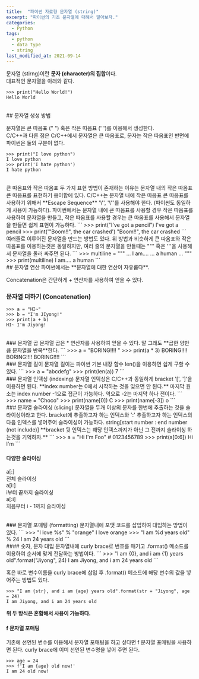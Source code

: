 ```yaml
---
title:  "파이썬 자료형 문자열 (string)"
excerpt: "파이썬의 기초 문자열에 대해서 알아보자."
categories:
  - Python
tags:
  - python
  - data type
  - string
last_modified_at: 2021-09-14
---
```


문자열 (stirng)이란 **문자 (character)의 집합**이다.  
대표적인 문자열을 아래와 같다.  

```
>>> print("Hello World!")
Hello World
```

<br/>
## 문자열 생성 방법

문자열은 큰 따옴표 (" ") 혹은 작은 따옴표 (' ')를 이용해서 생성한다.  
C/C++과 다른 점은 C/C++에서 문자열은 큰 따옴표로, 문자는 작은 따옴표인 반면에 파이썬은 둘의 구분이 없다.  
```
>>> print("I love python")
I love python
>>> print('I hate python')
I hate python
```

<br/>
큰 따옴표와 작은 따옴표 두 가지 표현 방법이 존재하는 이유는 문자열 내의 작은 따옴표 큰 따옴표를 표현하기 용이함에 있다.  
C/C++는 문자열 내에 작은 따옴표 큰 따옴표를 사용하기 위해서 **Escape Sequence** '\'', '\"'를 사용해야 한다. (파이썬도 동일하게 사용이 가능하다).  
파이썬에서는 문자열 내에 큰 따옴표를 사용할 경우 작은 따옴표를 사용하여 문자열을 만들고, 작은 따옴표를 사용할 경우는 큰 따옴표를 사용해서 문자열을 만들면 쉽게 표현이 가능하다.  
```
>>> print("I've got a pencil")
I've got a pencil
>>> print('"Boom!!", the car crashed')
"Boom!!", the car crashed
```

<br/>
여러줄로 이루어진 문자열을 만드는 방법도 있다.  
위 방법과 비슷하게 큰 따옴표와 작은 따옴표를 이용하는것은 동일하지만, 여러 줄의 문자열을 만들때는 """ 혹은 '''을 사용해서 문자열을 둘러 싸주면 된다.  
```
>>> multiline = """
... I am....
... a human
... """
>>> print(multiline)
I am....
a human
```

<br/>
## 문자열 연산
파이썬에서는 **문자열에 대한 연산이 자유롭다**.  

Concatenation은 간단하게 + 연산자를 사용하여 얻을 수 있다. 

### 문자열 더하기 (Concatenation)  
```
>>> a = "HI~"
>>> b = "I'm JIyong!"
>>> print(a + b)
HI~ I'm Jiyong!
```

<br/>
### 문자열 곱
문자열 곱은 * 연산자를 사용하여 얻을 수 있다.  
말 그래도 **곱한 양만큼 문자열을 반복**한다. 
```
>>> a = "BORING!!!! "
>>> print(a * 3)
BORING!!!! BORING!!!! BORING!!!! 
```

<br/>
### 문자열 길이  
문자열 길이는 파이썬 기본 내장 함수 len()을 이용하면 쉽게 구할 수 있다. 
```
>>> a = "abcdefg"
>>> print(len(a))
7
```

<br/>
### 문자열 인덱싱 (indexing)
문자열 인덱싱은 C/C++과 동일하게 bracket '[', ']'을 이용하면 된다.  
**index number는 0에서 시작하는 것을 잊으면 안 된다.**  
마지막 원소는 index number -1으로 접근이 가능하다.  
역으로 -2는 마지막 하나 전이다. 
```
>>> name = "Choco"
>>> print(name[0])
C
>>> print(name[-3])
o
```

<br/>
### 문자열 슬라이싱 (slicing)
문자열을 두개 이상의 문자를 한번에 추출하는 것을 슬라이싱이라고 한다. 
bracket에 추출하고자 하는 인덱스와 ':' 추출하고자 하는 인덱스의 다음 인덱스를 넣어주어 슬라이싱이 가능하다.  
string[start number : end number (not include)]
**bracket 뒷 인덱스는 해당 인덱스까지가 아닌 그 전까지 슬라이싱 하는것을 기억하자.**
```
>>> a = "Hi I'm Foo"
#        0123456789
>>> print(a[0:6])
Hi I'm
```

#### 다양한 슬라이싱
a[:]  
전체 슬라이싱  
a[i:]  
i부터 끝까지 슬라이싱  
a[:i]  
처음부터 i - 1까지 슬라이싱  

<br/>
### 문자열 포매팅 (formatting)
문자열내에 포맷 코드를 삽입하여 대입하는 방법이 있다. 
```
>>> "I love %s" % "orange"
I love orange
>>> "I am %d years old" % 24
I am 24 years old
```

<br/>
#### 숫자, 문자 대입
문자열내에 curly brace로 번호를 매기고 .format() 메소드를 이용하여 순서에 맞게 전달하는 방법이다. 
```
>>> "I am {0}, and i am {1} years old".format("Jiyong", 24)
I am Jiyong, and i am 24 years old 
```

혹은 바로 변수이름을 curly brace에 삽입 후 .format() 메소드에 해당 변수의 값을 넣어주는 방법도 있다.
```
>>> "I am {str}, and i am {age} years old".format(str = "Jiyong", age = 24)
I am Jiyong, and i am 24 years old 
```

**위 두 방식은 혼합해서 사용이 가능하다.**
<br/>
#### f 문자열 포매팅
기존에 선언된 변수를 이용해서 문자열 포매팅을 하고 싶다면 f 문자열 포매팅을 사용하면 된다. 
curly brace에 이미 선언된 변수명을 넣어 주면 된다. 
```
>>> age = 24
>>> f'I am {age} old now!'
I am 24 old now!
```
